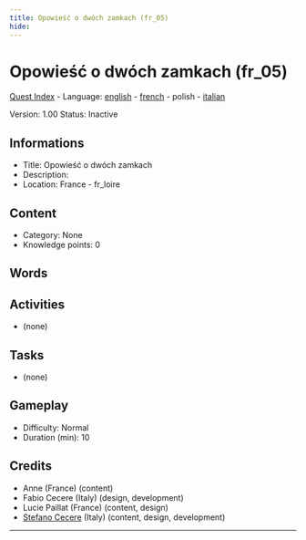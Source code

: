 ```yaml
---
title: Opowieść o dwóch zamkach (fr_05)
hide:
---
```


# Opowieść o dwóch zamkach (fr_05)
[Quest Index](./index.pl.md) - Language: [english](./fr_05.md) - [french](./fr_05.fr.md) - polish - [italian](./fr_05.it.md)

Version: 1.00
Status: Inactive

## Informations

- Title: Opowieść o dwóch zamkach
- Description: 
- Location: France - fr_loire
## Content
- Category: None
- Knowledge points: 0
## Words
## Activities
- (none)

## Tasks
- (none)
## Gameplay
- Difficulty: Normal
- Duration (min): 10
## Credits
- Anne (France) (content)
- Fabio Cecere (Italy) (design, development)
- Lucie Paillat (France) (content, design)
- [Stefano Cecere](https://stefanocecere.com) (Italy) (content, design, development)

---

